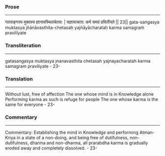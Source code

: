 ### Prose 
 --- 
गतसङ्गस्य मुक्तस्य ज्ञानावस्थितचेतस: |
यज्ञायाचरत: कर्म समग्रं प्रविलीयते || 23||
gata-saṅgasya muktasya jñānāvasthita-chetasaḥ
yajñāyācharataḥ karma samagraṁ pravilīyate

### Transliteration 
 --- 
gatasangasya muktasya jnanavasthita chetasah yajnayacharatah karma samagram praviliyate - 23-

### Translation 
 --- 
Without lust, free of affection The one whose mind is in Knowledge alone Performing karma as such is refuge for people The one whose karma is the same for everyone - 23-

### Commentary 
 --- 
Commentary: Establishing the mind in Knowledge and performing Atman-Kriya in a state of a non-doing, and being free of dutifulness, non-dutifulness, dharma and non-dharma, all prarabdha karma is gradually eroded away and completely dissolved. - 23-